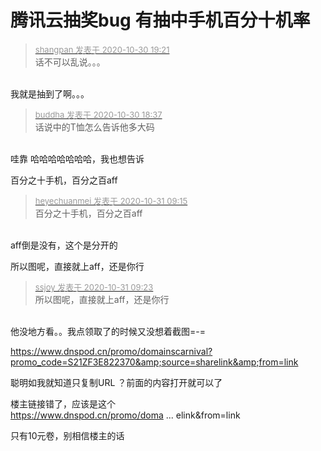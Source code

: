 # 腾讯云抽奖bug 有抽中手机百分十机率


<div class="quote"><blockquote><font size="2"><a href="https://www.hostloc.com/forum.php?mod=redirect&amp;goto=findpost&amp;pid=9376732&amp;ptid=760339" target="_blank"><font color="#999999">shangpan 发表于 2020-10-30 19:21</font></a></font><br />
话不可以乱说。。。</blockquote></div><br />
我就是抽到了啊。。。

<div class="quote"><blockquote><font size="2"><a href="https://www.hostloc.com/forum.php?mod=redirect&amp;goto=findpost&amp;pid=9376531&amp;ptid=760339" target="_blank"><font color="#999999">buddha 发表于 2020-10-30 18:37</font></a></font><br />
话说中的T恤怎么告诉他多大码</blockquote></div><br />
<img src="static/image/smiley/default/lol.gif" smilieid="12" border="0" alt="" />哇靠 哈哈哈哈哈哈哈，我也想告诉

<img src="static/image/smiley/default/lol.gif" smilieid="12" border="0" alt="" />百分之十手机，百分之百aff

<div class="quote"><blockquote><font size="2"><a href="https://www.hostloc.com/forum.php?mod=redirect&amp;goto=findpost&amp;pid=9379397&amp;ptid=760339" target="_blank"><font color="#999999">heyechuanmei 发表于 2020-10-31 09:15</font></a></font><br />
百分之十手机，百分之百aff</blockquote></div><br />
aff倒是没有，这个是分开的

所以图呢，直接就上aff，还是你行

<div class="quote"><blockquote><font size="2"><a href="https://www.hostloc.com/forum.php?mod=redirect&amp;goto=findpost&amp;pid=9379413&amp;ptid=760339" target="_blank"><font color="#999999">ssjoy 发表于 2020-10-31 09:23</font></a></font><br />
所以图呢，直接就上aff，还是你行</blockquote></div><br />
他没地方看。。我点领取了的时候又没想着截图=-=

https://www.dnspod.cn/promo/domainscarnival?promo_code=S21ZF3E822370&amp;source=sharelink&amp;from=link

聪明如我就知道只复制URL ？前面的内容打开就可以了

楼主链接错了，应该是这个<br />
<a href="https://www.dnspod.cn/promo/domainscarnival?promo_code=SH9OS22370&amp;source=sharelink&amp;from=link" target="_blank">https://www.dnspod.cn/promo/doma ... elink&amp;from=link</a>

只有10元卷，别相信楼主的话
